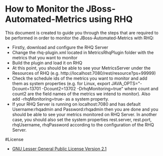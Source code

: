 # How to Monitor the JBoss-Automated-Metrics using RHQ
This document is created to guide you through the steps that are required to be performed in order to monitor the JBoss-Automated-Metrics with RHQ:

* Firstly, download and configure the RHQ Server
* Change the rhq-plugin.xml located in MetricsRhqPlugin folder with the metrics that you want to monitor
* Build the plugin and load it on RHQ
* At this point, you should be able to see your MetricsServer under the Resources of RHQ (e.g. http://localhost:7080/rest/resource?ps=99999)
* Check the schedule ids of the metrics you want to monitor and add them as system properties (e.g. for Linux, export JAVA_OPTS="-Dcount=13701 -Dcount2=13702 -DrhqMonitoring=true" where count and count2 are the field names of the metrics we intend to monitor). Also add -rhqMonitoring=true- as a system property.
* If your RHQ Server is running on localhost:7080 and has default Username:rhqadmin and Password:rhqadmin then you are done and you should be able to see your metrics monitored on RHQ Server. In another case, you should also set the system properties rest.server, rest.port, rhqUsername, rhqPassword according to the configuration of the RHQ Server.

#License 
* [GNU Lesser General Public License Version 2.1](http://www.gnu.org/licenses/lgpl-2.1-standalone.html)
